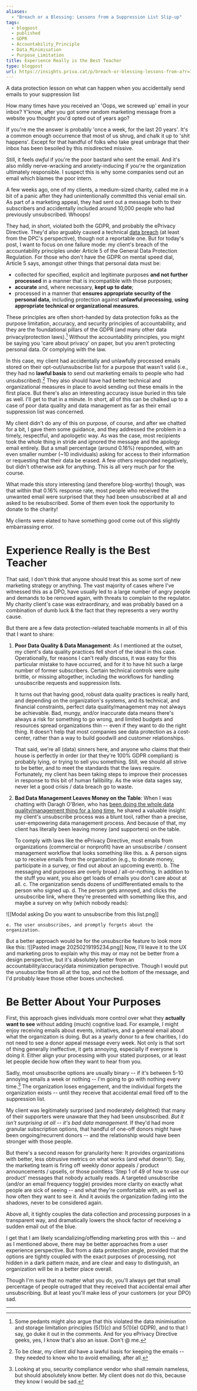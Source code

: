 ```yaml
---
aliases:
  - "Breach or a Blessing: Lessons from a Suppression List Slip-up"
tags:
  - blogpost
  - published
  - GDPR
  - Accountability_Principle
  - Data_Minimisation
  - Purpose_Limitation
title: Experience Really is the Best Teacher
type: blogpost
url: https://insights.priva.cat/p/breach-or-blessing-lessons-from-a?r=1x369k
---
```


A data protection lesson on what can happen when you accidentally send emails to your suppression list

How many times have you received an 'Oops, we screwed up' email in your inbox? Y'know, after you got some random marketing message from a website you thought you'd opted out of years ago?

If you're me the answer is probably 'once a week, for the last 20 years'. It's a common enough occurrence that most of us shrug, and chalk it up to 'shit happens'. Except for that handful of folks who take great umbrage that their inbox has been besoiled by this misdirected missive.

Still, it feels *awful* if you're the poor bastard who sent the email. And it's also mildly nerve-wracking and anxiety-inducing if you're the organization ultimately responsible. I suspect this is why some companies send out an email which blames the poor intern.

A few weeks ago, one of my clients, a medium-sized charity, called me in a bit of a panic after they had unintentionally committed this venial email sin. As part of a marketing appeal, they had sent out a message both to their subscribers and accidentally included around 10,000 people who had previously unsubscribed. Whoops!

They had, in short, violated both the GDPR, and probably the ePrivacy Directive. They'd also arguably caused a technical [data breach](https://castlebridge.ie/insights/data-quality-and-data-protection-a-dpc-decision/) (at least from the DPC's perspective), though not a reportable one. But for today's post, I want to focus on one failure mode: my client's breach of the accountability principles under Article 5 of the General Data Protection Regulation. For those who don't have the GDPR on mental speed dial, Article 5 says, amongst other things that personal data must be:
* collected for specified, explicit and legitimate purposes **and not further processed** in a manner that is incompatible with those purposes;
* **accurate** and, where necessary, **kept up to date**;
* processed in a manner that **ensures appropriate security of the personal data**, including protection against **unlawful processing**, **using appropriate technical or organizational measures**.

These principles are often short-handed by data protection folks as the purpose limitation, accuracy, and security principles of accountability, and they are the foundational pillars of the GDPR (and many other data privacy/protection laws).[^1] Without the accountability principles, you might be saying you 'care about privacy' on paper, but you aren't protecting personal data. Or complying with the law.

In this case, my client had accidentally and unlawfully processed emails stored on their opt-out/unsubscribe list for a purpose that wasn't valid (i.e., they had no **lawful basis** to send out marketing emails to people who had unsubscribed).[^2] They also should have had better technical and organizational measures in place to avoid sending out these emails in the first place. But there's also an interesting accuracy issue buried in this tale as well. I'll get to that in a minute. In short, all of this can be chalked up to a case of poor data quality and data management as far as their email suppression list was concerned.

My client didn't do any of this on purpose, of course, and after we chatted for a bit, I gave them some guidance, and they addressed the problem in a timely, respectful, and apologetic way. As was the case, most recipients took the whole thing in stride and ignored the message and the apology email entirely. But a small percentage (around 0.16%) responded, with an even smaller number (~10 individuals) asking for access to their information or requesting that their data be erased. A few others responded negatively, but didn't otherwise ask for anything. This is all very much par for the course.

What made this story interesting (and therefore blog-worthy) though, was that within that 0.16% response rate, most people who received the unwanted email were surprised that they had been unsubscribed at all and asked to be resubscribed. Some of them even took the opportunity to donate to the charity!

My clients were elated to have something good come out of this slightly embarrassing error.
# Experience Really is the Best Teacher
That said, I don't think that anyone should treat this as some sort of new marketing strategy or anything. The vast majority of cases where I've witnessed this as a DPO, have usually led to a large number of angry people and demands to be removed again, with threats to complain to the regulator. My charity client's case was extraordinary, and was probably based on a combination of dumb luck & the fact that they represents a very worthy cause.

But there are a few data protection-related teachable moments in all of this that I want to share:
1. **Poor Data Quality & Data Management**: As I mentioned at the outset, my client's data quality practices fell short of the ideal in this case. Operationally, for reasons I can't really discuss, it was easy for this particular mistake to have occurred, and for it to have hit such a large number of former subscribers. Certain technical controls were quite brittle, or missing altogether, including the workflows for handling unsubscribe requests and suppression lists.

	It turns out that having good, robust data quality practices is really hard, and depending on the organization's systems, and its technical, and financial constraints, perfect data quality/management may not always be achievable. Bad, mungy, and/or inaccurate data means there's always a risk for something to go wrong, and limited budgets and resources spread organizations thin -- even if they want to do the right thing. It doesn't help that most companies see data protection as a cost-center, rather than a way to build goodwill and customer relationships.

	 That said, we're all (data) sinners here, and anyone who claims that their house is perfectly in order (or that they're 100% GDPR compliant) is probably lying, or trying to sell you something. Still, we should all strive to be better, and to meet the standards that the laws require. Fortunately, my client has been taking steps to improve their processes in response to this bit of human fallibility. As the wise data sages say, never let a good crisis / data breach go to waste.
2. **Bad Data Management Leaves Money on the Table**: When I was chatting with Daragh O'Brien, who has [ been doing the whole data quality/management thing for a long time](https://castlebridge.ie/team/daragh-o-brien/), he shared a valuable insight: my client's unsubscribe process was a blunt tool, rather than a precise, user-empowering data management process. And because of that, my client has literally been leaving money (and supporters) on the table.

	To comply with laws like the ePrivacy Directive, most emails from organizations (commercial or nonprofit) have an unsubscribe / consent management workflow that looks something like this.
	a. A person signs up to receive emails from the organization (e.g., to donate money, participate in a survey, or find out about an upcoming event).
	b. The messaging and purposes are overly broad / all-or-nothing. In addition to the stuff you want, you also get loads of emails you don't care about at all.
    c. The organization sends dozens of undifferentiated emails to the person who signed up.
    d. The person gets annoyed, and clicks the unsubscribe link, where they're presented with something like this, and maybe a survey on why (which nobody reads):

![[Modal asking Do you want to unsubscribe from this list.png]]

    e. The user unsubscribes, and promptly forgets about the 
    organization. 

But a better approach would be for the unsubscribe feature to look more like this:
![[Pasted image 20250219195234.png]]
Now, I'll leave it to the UX and marketing pros to explain why this may or may not be better from a design perspective, but it's absolutely better from an accountability/accuracy/data minimization perspective. Though I would put the unsubscribe from all at the top, and not the bottom of the message, and I'd probably leave those other boxes unchecked.

# Be Better About Your Purposes

First, this approach gives individuals more control over what they **actually want to see** without adding (much) cognitive load. For example, I might enjoy receiving emails about events, initiatives, and a general email about what the organization is doing. But as a yearly donor to a few charities, I do not need to see a donor appeal message every week. Not only is that sort of thing generally ineffective, it gets annoying, especially if everyone is doing it. Either align your processing with your stated purposes, or at least let people decide how often they want to hear from you.

Sadly, most unsubscribe options are usually binary -- if it's between 5-10 annoying emails a week or nothing -- I'm going to go with nothing every time.[^3] The organization loses engagement, and the individual forgets the organization exists -- until they receive that accidental email fired off to the suppression list.

My client was legitimately surprised (and moderately delighted) that many of their supporters were unaware that they had been unsubscribed. *But it isn't surprising at all -- it's bad data management.* If they'd had more granular subscription options, that handful of one-off donors might have been ongoing/recurrent donors -- and the relationship would have been stronger with those people.

But there's a second reason for granularity here: It provides organizations with better, less obtrusive metrics on what works (and what doesn't). Say, the marketing team is firing off weekly donor appeals / product announcements / upsells, or those pointless 'Step 1 of 49 of how to use our product' messages that nobody actually reads. A targeted unsubscribe (and/or an email frequency toggle) provides more clarity on exactly what people are sick of seeing -- and what they're comfortable with, as well as how often they want to see it. And it avoids the organization fading into the shadows, never to be considered again.

Above all, it tightly couples the data collection and processing purposes in a transparent way, and dramatically lowers the shock factor of receiving a sudden email out of the blue.

I get that I am likely scandalizing/offending marketing pros with this -- and as I mentioned above, there may be better approaches from a user experience perspective. But from a data protection angle, provided that the options are tightly coupled with the exact purposes of processing, not hidden in a dark pattern maze, and are clear and easy to distinguish, an organization will be in a better place overall.

Though I'm sure that no matter what you do, you'll always get that small percentage of people outraged that they received that accidental email after unsubscribing. But at least you'll make less of your customers (or your DPO) sad.

---

[^1]: Some pedants might also argue that this violated the data minimisation and storage limitation principles (5(1)(c) and 5(1)(e) GDPR), and to that I say, go duke it out in the comments. And for you ePrivacy Directive geeks, yes, I know that's also an issue. Don't @ me.
[^2]: To be clear, my client *did* have a lawful basis for keeping the emails -- they needed to know who to avoid emailing, after all.
[^3]: Looking at you, security compliance vendor who shall remain nameless, but should absolutely know better. My client does not do this, because they know I would be sad.